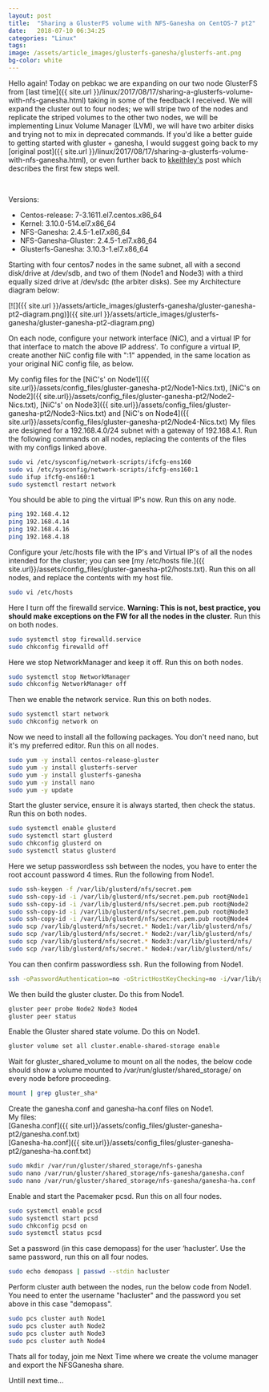 ```yaml
---
layout: post
title:  "Sharing a GlusterFS volume with NFS-Ganesha on CentOS-7 pt2"
date:   2018-07-10 06:34:25
categories: "Linux"
tags: 
image: /assets/article_images/glusterfs-ganesha/glusterfs-ant.png
bg-color: white
---
```


Hello again! Today on pebkac we are expanding on our two node GlusterFS from [last time]({{ site.url }}/linux/2017/08/17/sharing-a-glusterfs-volume-with-nfs-ganesha.html) taking in some of the feedback I received. We will expand the cluster out to four nodes; we will stripe two of the nodes and replicate the striped volumes to the other two nodes, we will be implementing Linux Volume Manager (LVM), we will have two arbiter disks and trying not to mix in deprecated commands. If you'd like a better guide to getting started with gluster + ganesha, I would suggest going back to my [original post]({{ site.url }}/linux/2017/08/17/sharing-a-glusterfs-volume-with-nfs-ganesha.html), or even further back to [kkeithley's](http://blog.gluster.org/2015/10/linux-scale-out-nfsv4-using-nfs-ganesha-and-glusterfs-one-step-at-a-time/) post which describes the first few steps well.

<br>

Versions:
- Centos-release: 7-3.1611.el7.centos.x86_64
- Kernel: 3.10.0-514.el7.x86_64
- NFS-Ganesha: 2.4.5-1.el7.x86_64
- NFS-Ganesha-Gluster: 2.4.5-1.el7.x86_64
- Glusterfs-Ganesha: 3.10.3-1.el7.x86_64

Starting with four centos7 nodes in the same subnet, all with a second disk/drive at /dev/sdb, and two of them (Node1 and Node3) with a third equally sized drive at /dev/sdc (the arbiter disks). See my Architecture diagram below:

[![]({{ site.url }}/assets/article_images/glusterfs-ganesha/gluster-ganesha-pt2-diagram.png)]({{ site.url }}/assets/article_images/glusterfs-ganesha/gluster-ganesha-pt2-diagram.png)
 
On each node, configure your network interface (NiC), and a virtual IP for that interface to match the above IP address'. To configure a virtual IP, create another NiC config file with ":1" appended, in the same location as your original NiC config file, as below.

My config files for the [NiC's' on Node1]({{ site.url}}/assets/config_files/gluster-ganesha-pt2/Node1-Nics.txt), [NiC's on Node2]({{ site.url}}/assets/config_files/gluster-ganesha-pt2/Node2-Nics.txt), [NiC's' on Node3]({{ site.url}}/assets/config_files/gluster-ganesha-pt2/Node3-Nics.txt) and [NiC's on Node4]({{ site.url}}/assets/config_files/gluster-ganesha-pt2/Node4-Nics.txt) My files are designed for a 192.168.4.0/24 subnet with a gateway of 192.168.4.1. Run the following commands on all nodes, replacing the contents of the files with my configs linked above.

```bash
sudo vi /etc/sysconfig/network-scripts/ifcfg-ens160  
sudo vi /etc/sysconfig/network-scripts/ifcfg-ens160:1 
sudo ifup ifcfg-ens160:1
sudo systemctl restart network  
```
You should be able to ping the virtual IP's now. Run this on any node.

```bash 
ping 192.168.4.12 
ping 192.168.4.14 
ping 192.168.4.16
ping 192.168.4.18 

``` 
   
Configure your /etc/hosts file with the IP's and Virtual IP's of all the nodes intended for the cluster; you can see [my /etc/hosts file.]({{ site.url}}/assets/config_files/gluster-ganesha-pt2/hosts.txt). Run this on all nodes, and replace the contents with my host file.


```bash
sudo vi /etc/hosts 
```

Here I turn off the firewalld service. **Warning: This is not, best practice, you should make exceptions on the FW for all the nodes in the cluster.** Run this on both nodes.

```bash
sudo systemctl stop firewalld.service   
sudo chkconfig firewalld off  
```

Here we stop NetworkManager and keep it off. Run this on both nodes.

```bash  
sudo systemctl stop NetworkManager  
sudo chkconfig NetworkManager off  
```

Then we enable the network service. Run this on both nodes.

```bash  
sudo systemctl start network    
sudo chkconfig network on  
```

Now we need to install all the following packages. You don't need nano, but it's my preferred editor. Run this on all nodes.

```bash
sudo yum -y install centos-release-gluster  
sudo yum -y install glusterfs-server   
sudo yum -y install glusterfs-ganesha    
sudo yum -y install nano  
sudo yum -y update
``` 
 
Start the gluster service, ensure it is always started, then check the status. Run this on both nodes.

```bash  
sudo systemctl enable glusterd 
sudo systemctl start glusterd
sudo chkconfig glusterd on
sudo systemctl status glusterd   
 ```

Here we setup passwordless ssh between the nodes, you have to enter the root account password 4 times. Run the following from Node1.

```bash
sudo ssh-keygen -f /var/lib/glusterd/nfs/secret.pem
sudo ssh-copy-id -i /var/lib/glusterd/nfs/secret.pem.pub root@Node1
sudo ssh-copy-id -i /var/lib/glusterd/nfs/secret.pem.pub root@Node2
sudo ssh-copy-id -i /var/lib/glusterd/nfs/secret.pem.pub root@Node3
sudo ssh-copy-id -i /var/lib/glusterd/nfs/secret.pem.pub root@Node4
sudo scp /var/lib/glusterd/nfs/secret.* Node1:/var/lib/glusterd/nfs/ 
sudo scp /var/lib/glusterd/nfs/secret.* Node2:/var/lib/glusterd/nfs/
sudo scp /var/lib/glusterd/nfs/secret.* Node3:/var/lib/glusterd/nfs/
sudo scp /var/lib/glusterd/nfs/secret.* Node4:/var/lib/glusterd/nfs/
```
You can then confirm passwordless ssh. Run the following from Node1.

```bash
ssh -oPasswordAuthentication=no -oStrictHostKeyChecking=no -i/var/lib/glusterd/nfs/secret.pem root@Node2  
``` 
 
We then build the gluster cluster. Do this from Node1.

```bash 
gluster peer probe Node2 Node3 Node4
gluster peer status 
```

Enable the Gluster shared state volume. Do this on Node1.

```bash
gluster volume set all cluster.enable-shared-storage enable  
 ```

Wait for gluster_shared_volume to mount on all the nodes, the below code should show a volume mounted to /var/run/gluster/shared_storage/ on every node before proceeding.

```bash
mount | grep gluster_sha*
```

Create the ganesha.conf and ganesha-ha.conf files on Node1.
<br>My files:<br>
[Ganesha.conf]({{ site.url}}/assets/config_files/gluster-ganesha-pt2/ganesha.conf.txt)
<br>[Ganesha-ha.conf]({{ site.url}}/assets/config_files/gluster-ganesha-pt2/ganesha-ha.conf.txt)

```bash
sudo mkdir /var/run/gluster/shared_storage/nfs-ganesha 
sudo nano /var/run/gluster/shared_storage/nfs-ganesha/ganesha.conf  
sudo nano /var/run/gluster/shared_storage/nfs-ganesha/ganesha-ha.conf 
```

Enable and start the Pacemaker pcsd. Run this on all four nodes.

```bash   
sudo systemctl enable pcsd 
sudo systemctl start pcsd 
sudo chkconfig pcsd on 
sudo systemctl status pcsd 
```

Set a password (in this case demopass) for the user ‘hacluster’. Use the same password, run this on all four nodes.

```bash
sudo echo demopass | passwd --stdin hacluster  
```

Perform cluster auth between the nodes, run the below code from Node1. You need to enter the username "hacluster" and the password you set above in this case "demopass".

```bash
sudo pcs cluster auth Node1 
sudo pcs cluster auth Node2  
sudo pcs cluster auth Node3 
sudo pcs cluster auth Node4  

```

Thats all for today, join me Next Time<!--[Next Time]({{ site.url }}/2018-08-24-sharing-a-glusterfs-volume-with-nfs-ganesha-pt3.html)--> where we create the volume manager and export the NFSGanesha share.

Untill next time...